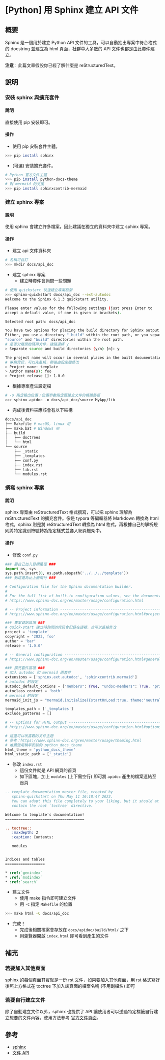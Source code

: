 # [Python] 用 Sphinx 建立 API 文件
## 概要
Sphinx 是一個用於建立 Python API 文件的工具，可以自動抽出專案中符合格式的 docstring 並建立為 html 頁面，社群中大多數的 API 文件也都是由此套件建立。

**注意**：此篇文章假設你已經了解什麼是 reStructuredText。

## 說明
### 安裝 sphinx 與擴充套件
#### 說明
直接使用 pip 安裝即可。

#### 操作
- 使用 pip 安裝套件主體。
```sh
>>> pip install sphinx
```
- (可選) 安裝擴充套件。
```sh
# Python 官方文件主題
>>> pip install python-docs-theme 
# 對 mermaid 的支援
>>> pip install sphinxcontrib-mermaid 
```

### 建立 sphinx 專案
#### 說明
使用 sphinx 會建立許多檔案，因此建議在獨立的資料夾中建立 sphinx 專案。

#### 操作
- 建立 api 文件資料夾
```sh
# 名稱可自訂
>>> mkdir docs/api_doc
```

- 建立 sphinx 專案
    - 建立時套件會詢問一些問題
```sh
# 使用 quickstart 快速建立專案框架
>>> sphinx-quickstart docs/api_doc --ext-autodoc
Welcome to the Sphinx 6.1.3 quickstart utility.

Please enter values for the following settings (just press Enter to
accept a default value, if one is given in brackets).

Selected root path: docs/api_doc

You have two options for placing the build directory for Sphinx output.
Either, you use a directory "_build" within the root path, or you separate
"source" and "build" directories within the root path.
# 是否分離原始碼與文件，建議選擇 y
> Separate source and build directories (y/n) [n]: y

The project name will occur in several places in the built documentation.
# 專案資訊，可以先亂填，稍後由設定檔修改
> Project name: template
> Author name(s): foo
> Project release []: 1.0.0
```

- 根據專案產生設定檔
```sh
# -o 指定輸出位置；位置參數指定要建立文件的模組路徑
>>> sphinx-apidoc -o docs/api_doc/source MyApp/lib
```

- 完成後資料夾應該會有以下結構
```sh
docs/api_doc
├── Makefile # macOS, linux 用
├── make.bat # Windows 用
├── build
│   ├── doctrees
│   └── html
└── source
    ├── _static
    ├── _templates
    ├── conf.py
    ├── index.rst
    ├── lib.rst
    └── modules.rst
```

### 撰寫 sphinx 專案
#### 說明
sphinx 專案由 reStructuredText 格式撰寫，可以把 sphinx 理解為 reStructuredText 的擴充套件。像是 typora 等編輯器將 Markdown 轉換為 html 格式，sphinx 則是將 reStructuredText 轉換為 html 格式，再根據自己的解析規則將特定識別符號轉為指定樣式並套入網頁框架中。

#### 操作
- 修改 `conf.py`
```py
### 要自己加入目標路徑 ###
import os, sys
sys.path.insert(0, os.path.abspath('../../../template'))
### 到這邊為止上面兩行 ###

# Configuration file for the Sphinx documentation builder.
#
# For the full list of built-in configuration values, see the documentation:
# https://www.sphinx-doc.org/en/master/usage/configuration.html

# -- Project information -----------------------------------------------------
# https://www.sphinx-doc.org/en/master/usage/configuration.html#project-information

### 專案資訊區塊 ###
# quick-start 建立時詢問的資訊會記錄在這裡，也可以直接修改
project = 'template'
copyright = '2023, foo'
author = 'bar'
release = '1.0.0'

# -- General configuration ---------------------------------------------------
# https://www.sphinx-doc.org/en/master/usage/configuration.html#general-configuration

### 擴充套件區塊 ###
# 加入 autodoc 和 mermaid 兩套件
extensions = ['sphinx.ext.autodoc', 'sphinxcontrib.mermaid']
# autodoc 的設定
autodoc_default_options = {"members": True, "undoc-members": True, "private-members": True}
autoclass_content = 'both'
# mermaid 的設定
mermaid_init_js = "mermaid.initialize({startOnLoad:true, theme:'neutral'});"

templates_path = ['_templates']
exclude_patterns = []

# -- Options for HTML output -------------------------------------------------
# https://www.sphinx-doc.org/en/master/usage/configuration.html#options-for-html-output

# 這邊可以改喜歡的文件主題
# 參考：https://www.sphinx-doc.org/en/master/usage/theming.html
# 推薦使用稍早安裝的 python_docs_theme
html_theme = 'python_docs_theme'
html_static_path = ['_static']
```

- 修改 `index.rst`
    - 這份文件就是 API 網頁的首頁
    - 如下區塊，加上 `modules` (上下需空行) 即可將 `apidoc` 產生的檔案連結至首頁
```rst
.. template documentation master file, created by
   sphinx-quickstart on Thu May 11 16:18:47 2023.
   You can adapt this file completely to your liking, but it should at least
   contain the root `toctree` directive.

Welcome to template's documentation!
====================================

.. toctree::
   :maxdepth: 2
   :caption: Contents:

   modules


Indices and tables
==================

* :ref:`genindex`
* :ref:`modindex`
* :ref:`search`
```

- 建立文件
    - 使用 make 指令即可建立文件
    - 用 `-C` 指定 `Makefile` 的位置
```sh
>>> make html -C docs/api_doc
```

- 完成！
    - 完成後相關檔案會存放在 `docs/apidoc/build/html/` 之下
    - 用瀏覽器開啟 `index.html` 即可看到產生的文件

## 補充
### 若要加入其他頁面
sphinx 的每個頁面其實就是一份 rst 文件，如果要加入其他頁面，用 rst 格式寫好後照上方格式在 toctree 下加入該頁面的檔案名稱 (不用副檔名) 即可
### 若要自行建立文件
除了自動建立文件以外，sphinx 也提供了 API 讓使用者可以透過特定標籤自行建立想要的文件內容，使用方法參考 [官方文件頁面][API]。



## 參考
- [sphinx]
- [文件 API][API]

[sphinx]:  https://www.sphinx-doc.org/en/master/index.html
[API]: https://www.sphinx-doc.org/en/master/usage/restructuredtext/domains.html